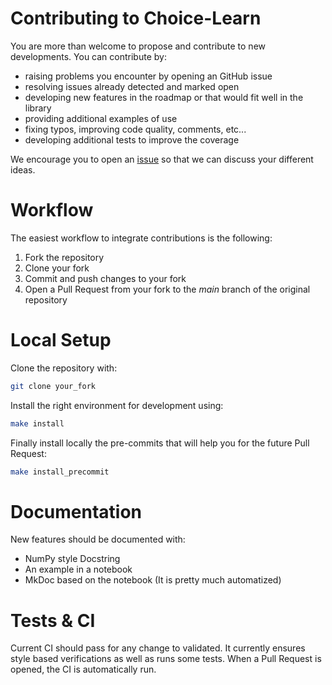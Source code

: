 # Contributing to Choice-Learn

You are more than welcome to propose and contribute to new developments. You can contribute by:
- raising problems you encounter by opening an GitHub issue
- resolving issues already detected and marked open
- developing new features in the roadmap or that would fit well in the library
- providing additional examples of use
- fixing typos, improving code quality, comments, etc...
- developing additional tests to improve the coverage

We encourage you to open an [issue](https://github.com/artefactory/choice-learn-private/issues) so that we can discuss your different ideas.

# Workflow

The easiest workflow to integrate contributions is the following:
1. Fork the repository
2. Clone your fork
3. Commit and push changes to your fork
4. Open a Pull Request from your fork to the *main* branch of the original repository

# Local Setup

Clone the repository with:
```bash
git clone your_fork
```
Install the right environment for development using:
```bash
make install
```
Finally install locally the pre-commits that will help you for the future Pull Request:
```bash
make install_precommit
```

# Documentation
New features should be documented with:
- NumPy style Docstring
- An example in a notebook
- MkDoc based on the notebook (It is pretty much automatized)

# Tests & CI

Current CI should pass for any change to validated. It currently ensures style based verifications as well as runs some tests. When a Pull Request is opened, the CI is automatically run.
